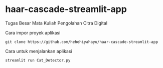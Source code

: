 # haar-cascade-streamlit-app
Tugas Besar Mata Kuliah Pengolahan Citra Digital

Cara impor proyek aplikasi

```
git clone https://github.com/hehehiyahayu/haar-cascade-streamlit-app
```

Cara untuk menjalankan aplikasi

```
streamlit run Cat_Detector.py
```
